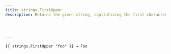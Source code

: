 ```yaml
---
title: strings.FirstUpper
description: Returns the given string, capitalizing the first character.




---
```


```go-html-template
{{ strings.FirstUpper "foo" }} → Foo
```
